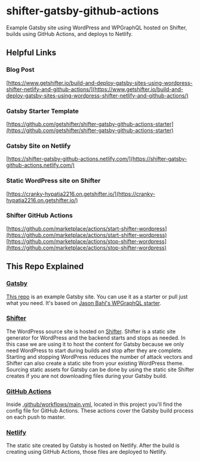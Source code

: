 # shifter-gatsby-github-actions

Example Gatsby site using WordPress and WPGraphQL hosted on Shifter, builds using GitHub Actions, and deploys to Netlify.

## Helpful Links

### Blog Post
[https://www.getshifter.io/build-and-deploy-gatsby-sites-using-wordpress-shifter-netlify-and-github-actions/](https://www.getshifter.io/build-and-deploy-gatsby-sites-using-wordpress-shifter-netlify-and-github-actions/)

### Gatsby Starter Template
[https://github.com/getshifter/shifter-gatsby-github-actions-starter](https://github.com/getshifter/shifter-gatsby-github-actions-starter)

### Gatsby Site on Netlify
[https://shifter-gatsby-github-actions.netlify.com/](https://shifter-gatsby-github-actions.netlify.com/)

### Static WordPress site on Shifter
[https://cranky-hypatia2216.on.getshifter.io/](https://cranky-hypatia2216.on.getshifter.io/)

### Shifter GitHub Actions
[https://github.com/marketplace/actions/start-shifter-wordpress](https://github.com/marketplace/actions/start-shifter-wordpress)
[https://github.com/marketplace/actions/stop-shifter-wordpress](https://github.com/marketplace/actions/stop-shifter-wordpress)

## This Repo Explained

### [Gatsby](http://gatsbyjs.org/)

[This repo](https://github.com/getshifter/shifter-gatsby-github-actions-starter) is an example Gatsby site. You can use it as a starter or pull just what you need. It's based on [Jason Bahl's WPGraphQL starter](https://github.com/wp-graphql/gatsby-wpgraphql-blog-example).

### [Shifter](https://www.getshifter.io)

The WordPress source site is hosted on [Shifter](https://www.getshifter.io). Shifter is a static site generator for WordPress and the backend starts and stops as needed. In this case we are using it to host the content for Gatsby because we only need WordPress to start during builds and stop after they are complete. Starting and stopping WordPress reduces the number of attack vectors and Shifter can also create a static site from your existing WordPress theme. Sourcing static assets for Gatsby can be done by using the static site Shifter creates if you are not downloading files during your Gatsby build.

### [GitHub Actions](https://github.com/features/actions)

Inside [.github/workflows/main.yml](https://github.com/getshifter/shifter-gatsby-github-actions-starter/tree/master/.github/workflows), located in this project you'll find the config file for GitHub Actions. These actions cover the Gatsby build process on each push to master.

### [Netlify](https://www.netlify.com)

The static site created by Gatsby is hosted on Netlify. After the build is creating using GitHub Actions, those files are deployed to Netlify.

